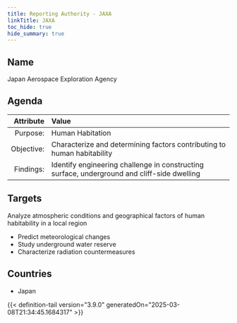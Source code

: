 ```yaml
---
title: Reporting Authority - JAXA
linkTitle: JAXA
toc_hide: true
hide_summary: true
---
```

<!-- This is generated by the MarsSim HelpGenertor, do not edit. -->

## Name
Japan Aerospace Exploration Agency

## Agenda

| Attribute      | Value |
|--------:|:------|
|Purpose:|Human Habitation|
|Objective:|Characterize and determining factors contributing to human habitability|
|Findings:|Identify engineering challenge in constructing surface, underground and cliff-side dwelling|

## Targets

Analyze atmospheric conditions and geographical factors of human habitability in a local region

* Predict meteorological changes
* Study underground water reserve
* Characterize radiation countermeasures

## Countries

* Japan


{{< definition-tail version="3.9.0" generatedOn="2025-03-08T21:34:45.1684317" >}}

